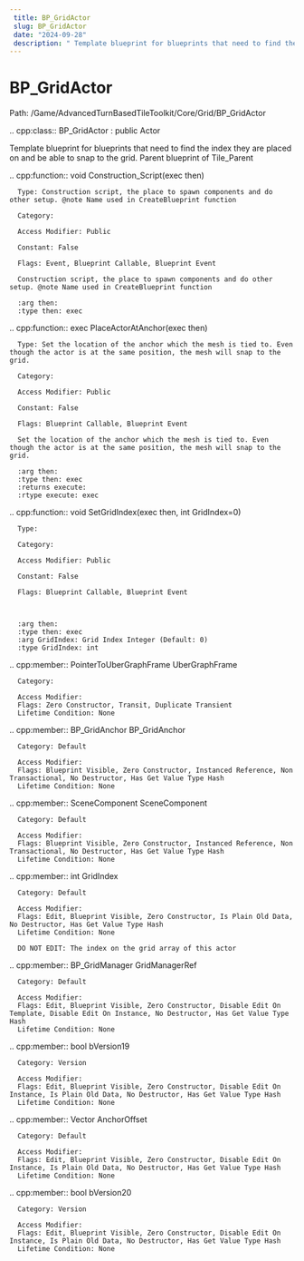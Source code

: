 ```yaml
---
 title: BP_GridActor
 slug: BP_GridActor
 date: "2024-09-28"
 description: " Template blueprint for blueprints that need to find the index they are placed on and be able to snap to the grid. Parent blueprint of Tile_Parent"
---
```


BP_GridActor
=============

Path: /Game/AdvancedTurnBasedTileToolkit/Core/Grid/BP_GridActor

.. cpp:class:: BP_GridActor : public Actor

   Template blueprint for blueprints that need to find the index they are placed on and be able to snap to the grid. Parent blueprint of Tile_Parent

   .. cpp:function:: void Construction_Script(exec then)

      Type: Construction script, the place to spawn components and do other setup. @note Name used in CreateBlueprint function

      Category: 

      Access Modifier: Public

      Constant: False

      Flags: Event, Blueprint Callable, Blueprint Event

      Construction script, the place to spawn components and do other setup. @note Name used in CreateBlueprint function

      :arg then: 
      :type then: exec

   .. cpp:function:: exec PlaceActorAtAnchor(exec then)

      Type: Set the location of the anchor which the mesh is tied to. Even though the actor is at the same position, the mesh will snap to the grid.

      Category: 

      Access Modifier: Public

      Constant: False

      Flags: Blueprint Callable, Blueprint Event

      Set the location of the anchor which the mesh is tied to. Even though the actor is at the same position, the mesh will snap to the grid.

      :arg then: 
      :type then: exec
      :returns execute: 
      :rtype execute: exec

   .. cpp:function:: void SetGridIndex(exec then, int GridIndex=0)

      Type: 

      Category: 

      Access Modifier: Public

      Constant: False

      Flags: Blueprint Callable, Blueprint Event

      

      :arg then: 
      :type then: exec
      :arg GridIndex: Grid Index Integer (Default: 0)
      :type GridIndex: int

   .. cpp:member:: PointerToUberGraphFrame UberGraphFrame

      Category: 

      Access Modifier: 
      Flags: Zero Constructor, Transit, Duplicate Transient
      Lifetime Condition: None

      

   .. cpp:member:: BP_GridAnchor BP_GridAnchor

      Category: Default

      Access Modifier: 
      Flags: Blueprint Visible, Zero Constructor, Instanced Reference, Non Transactional, No Destructor, Has Get Value Type Hash
      Lifetime Condition: None

      

   .. cpp:member:: SceneComponent SceneComponent

      Category: Default

      Access Modifier: 
      Flags: Blueprint Visible, Zero Constructor, Instanced Reference, Non Transactional, No Destructor, Has Get Value Type Hash
      Lifetime Condition: None

      

   .. cpp:member:: int GridIndex

      Category: Default

      Access Modifier: 
      Flags: Edit, Blueprint Visible, Zero Constructor, Is Plain Old Data, No Destructor, Has Get Value Type Hash
      Lifetime Condition: None

      DO NOT EDIT: The index on the grid array of this actor

   .. cpp:member:: BP_GridManager GridManagerRef

      Category: Default

      Access Modifier: 
      Flags: Edit, Blueprint Visible, Zero Constructor, Disable Edit On Template, Disable Edit On Instance, No Destructor, Has Get Value Type Hash
      Lifetime Condition: None

      

   .. cpp:member:: bool bVersion19

      Category: Version

      Access Modifier: 
      Flags: Edit, Blueprint Visible, Zero Constructor, Disable Edit On Instance, Is Plain Old Data, No Destructor, Has Get Value Type Hash
      Lifetime Condition: None

      

   .. cpp:member:: Vector AnchorOffset

      Category: Default

      Access Modifier: 
      Flags: Edit, Blueprint Visible, Zero Constructor, Disable Edit On Instance, Is Plain Old Data, No Destructor, Has Get Value Type Hash
      Lifetime Condition: None

      

   .. cpp:member:: bool bVersion20

      Category: Version

      Access Modifier: 
      Flags: Edit, Blueprint Visible, Zero Constructor, Disable Edit On Instance, Is Plain Old Data, No Destructor, Has Get Value Type Hash
      Lifetime Condition: None

      

